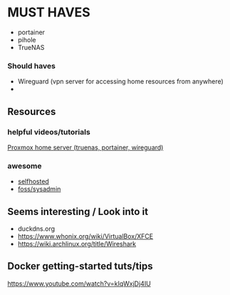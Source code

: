 # MUST HAVES
- portainer
- pihole
- TrueNAS

### Should haves
 - Wireguard (vpn server for accessing home resources from anywhere)
 - 


## Resources
### helpful videos/tutorials
[Proxmox home server (truenas, portainer, wireguard)](https://www.youtube.com/watch?v=_sfddZHhOj4&ab_channel=HardwareHaven)

### awesome
- [selfhosted](https://github.com/awesome-selfhosted/awesome-selfhosted)
- [foss/sysadmin](https://github.com/awesome-foss/awesome-sysadmin)

## Seems interesting / Look into it
- duckdns.org
- https://www.whonix.org/wiki/VirtualBox/XFCE
- https://wiki.archlinux.org/title/Wireshark


## Docker getting-started tuts/tips

https://www.youtube.com/watch?v=kIqWxjDj4IU



